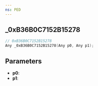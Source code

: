 ```yaml
---
ns: PED
---
```

## _0xB36B0C7152B15278

```c
// 0xB36B0C7152B15278
Any _0xB36B0C7152B15278(Any p0, Any p1);
```

## Parameters
* **p0**:
* **p1**:
